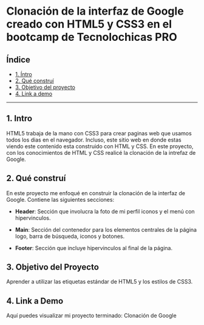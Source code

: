 # Clonación de la interfaz de Google creado con HTML5 y CSS3 en el bootcamp de Tecnolochicas PRO


## **Índice**

* [1. Íntro](#)
* [2. Qué construí](#)
* [3. Objetivo del proyecto](#)
* [4. Link a demo](#)

****

## 1. Intro

HTML5 trabaja de la mano con CSS3 para crear paginas web que usamos todos los dias en el navegador. Incluso, este sitio web en donde estas viendo este contenido esta construido con HTML y CSS. En este proyecto, con los conocimientos de HTML y CSS realicé la clonación de la intrefaz de Google.


## 2. Qué construí

En este proyecto me enfoqué en construir la clonación de la interfaz de Google. Contiene las siguientes secciones:
* **Header**: Sección que involucra la foto de mi perfil iconos y el menú con hipervinculos.

* **Main**: Sección del contenedor para los elementos centrales de la página logo, barra de búsqueda, iconos y botones.

* **Footer**: Sección que incluye hipervinculos al final de la página.

## 3. Objetivo del Proyecto

Aprender a utilizar las etiquetas estándar de HTML5 y los estilos de CSS3.

## 4. Link a Demo

Aquí puedes visualizar mi proyecto terminado: Clonación de Google
